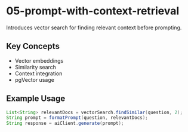 # 05-prompt-with-context-retrieval

Introduces vector search for finding relevant context before prompting.

## Key Concepts
- Vector embeddings
- Similarity search
- Context integration
- pgVector usage

## Example Usage
```java
List<String> relevantDocs = vectorSearch.findSimilar(question, 2);
String prompt = formatPrompt(question, relevantDocs);
String response = aiClient.generate(prompt);
```